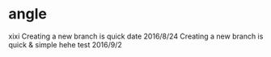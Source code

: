 # angle
xixi
Creating a new branch is quick
date 2016/8/24
Creating a new branch is quick & simple
hehe
test 2016/9/2 
